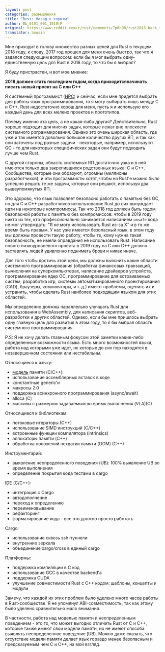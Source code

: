 ```yaml
---
layout: post
categories: размышления
title: "Rust: Назад к корням"
author: 0b_0101_001_1010[F
original: https://www.reddit.com/r/rust/comments/7p6n90/rust2018_back_to_the_roots/
translator: bmusin
---
```


Мне приходит в голову множество разных целей для Rust в текущем 2018 году,
к слову, 2017 год прошел для меня очень быстро, так что я задался следующим
вопросом: если бы я мог выбрать одну-единственную цель для Rust в 2018 году,
то что бы я выбрал?

Я буду пристрастен, и вот мое мнение:

<!--cut-->

**2018 должен стать последним годом,когда приходитсяначинать писать новый
проект на C или C++**

Я системный программист ([HPC][hpc]) и сейчас, если мне придется выбрать для
работы язык программирования, то я могу выбирать лишь между C и C++. Rust
недостаточно хорош для меня, пусть я и использую его каждый день для всех
мелких проектов и прототипов.

Почему именно эта цель, а не какая-либо другая? Действительно, Rust хорошо
подходит для многих задач, которые лежат вне плоскости системного
рограммирования. Однако это очень широкая область, где уже и так имеется
довольно большое количество других ЯП, и так как они заточены под разные
задачи - некоторые, например, используют GC - то для некоторых специфических
задач они будут подходить лучше чем Rust.

С другой стороны, область системных ЯП достаточно узка и в ней имеются только
два закрепившихся родственных языка: C и C++. Сообщества, которые они
образуют, огромны (миллионы разработчиков), и эти программисты хотят, чтобы
на Rust'е можно было успешно решать те же задачи, которые они решают,
используя два вышеупомянутых ЯП.

Это здорово, что язык позволяет безопасно работать с памятью без GC, но для
C и C++ разработчиков использование Rust до сих вынуждает идти на некоторые
компромиссы. Так что 2018 год должен быть годом безопасной работы с памятью
без компромиссов: чтобы в 2019 году никто из тех, кто профессионально
занимается написанием `unsafe` кода не мог утверждать: "Я не могу
использовать Rust из-за X" и в то же время быть правым. У нас уже имеется
безопасный язык, в этом году мы должны провести такую работу, чтобы те, кому
нужна такая безопасность, не имели оправдания не использовать Rust. Написание
нового низкоуровневого проекта в 2019 году на С или C++ должно заставлять
людей удивленно поднимать брови и никак иначе.

Для того чтобы достичь этой цели, мы должны выяснить какие области системного
программирования (обработка финансовых транзакций, вычисления на
суперкомпьютерах, написание драйверов устройств, программирование ядер ОС,
программирование для встраиваемых систем, разработка игр, системы
автоматизированного проектирования (CAD), браузеры, компиляторы, и т. д.) имеют
проблемы, оценить их и устранить, чтобы сделать Rust наиболее подходящим
языком для этих областей.

Мы определенно должны параллельно улучшать Rust для использования в
WebAssembly, для написания скриптов, веб-разработки и других областей. Однако,
если бы мне пришлось выбрать одну главную цель для развития в этом году, то я
бы выбрал область системного программирования.

P.S: Я не хочу делать главным фокусом этой заметки какие-либо определенные
возможности языка. Есть много возможностей языка, работа над которыми уже
идет, но которые до сих пор находятся в незавершенном состоянии или нестабильны.

Относящиеся к языку:
- [модель][mm] памяти (C/C++)
- использование ассемблерных вставок в коде
- константные generic'и
- макросы 2.0
- поддержка асинхронного программирования (async/await)
- alloca (С)
- массивы с размером задаваемым во время выполнения (VLA)(С)

Относящиеся к библиотекам:
- потоковые итераторы (С++)
- использование SIMD инструкций (С/C++)
- встроенные функции компилятора (intrinsics)
- аллокаторы памяти (C++)
- обработка положений нехватки памяти (OOM) (С++)

Инструментарий:
- выявление неопределенного поведения (UB): 100% выявление UB во время
выполнения
- определение покрытия кода тестами в cargo

IDE (C/C++):
- интеграция с Cargo
- автодополнение
- переход к определению
- переименовывание
- рефакторинг
- форматирование кода - все это должно просто работать.

Сargo:
- использование сквозь ssh-туннели
- внутренние зеркала
- объединение xargo/cross в единый cargo

Платформы:
- поддержка компиляции в С код
- использование GCC в качестве backend'а
- поддержка CUDA
- улучшение совместимости Rust с C++ кодом: шаблоны, концепты и модули

Замечу, что каждой их этих проблем было уделено много часов работы в
Rust-сообществе. Я не упомянул ABI-совместимость, так как этому было уделено
сравнительно мало внимания.

В частности, работа над моделью памяти и неопределенным поведением - это то,
что может выгодно отличить Rust от C и C++, которые также имеют свои модели
памяти, но не имеют способа выявлять неопределенное поведение (UB). Можно даже
сказать, что отсутствие модели памяти делает язык гораздо менее безопасным и
предсказуемым чем C и C++, на мой взгляд.

[hpc]: https://en.wikipedia.org/wiki/High-performance_computing "HPC"
[mm]: https://www.reddit.com/r/rust/comments/7p6n90/rust2018_back_to_the_roots/dseyded/